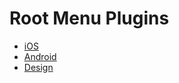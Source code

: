 # Root Menu Plugins

* [iOS](/ui-builder/ios/RootMenuPlugins.md)
* [Android](/ui-builder/android/RootMenuPlugins.md)
* [Design](/navigations/designer/Desgining_Menu.md)